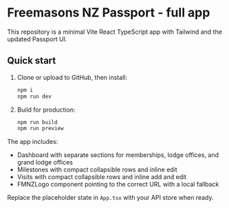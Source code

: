 # Freemasons NZ Passport - full app

This repository is a minimal Vite React TypeScript app with Tailwind and the updated Passport UI.

## Quick start

1. Clone or upload to GitHub, then install:
   ```bash
   npm i
   npm run dev
   ```

2. Build for production:
   ```bash
   npm run build
   npm run preview
   ```

The app includes:
- Dashboard with separate sections for memberships, lodge offices, and grand lodge offices
- Milestones with compact collapsible rows and inline edit
- Visits with compact collapsible rows and inline add and edit
- FMNZLogo component pointing to the correct URL with a local fallback

Replace the placeholder state in `App.tsx` with your API store when ready.
